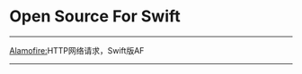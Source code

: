 # Open Source For Swift
-----------------------------
[Alamofire:](https://github.com/Alamofire/Alamofire)HTTP网络请求，Swift版AF<br>

----------------------------------------------------------------------
